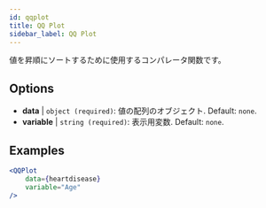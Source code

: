 ```yaml
---
id: qqplot
title: QQ Plot
sidebar_label: QQ Plot
---
```


値を昇順にソートするために使用するコンパレータ関数です。

## Options

* __data__ | `object (required)`: 値の配列のオブジェクト. Default: `none`.
* __variable__ | `string (required)`: 表示用変数. Default: `none`.


## Examples

```jsx live
<QQPlot 
    data={heartdisease} 
    variable="Age"
/>
```

